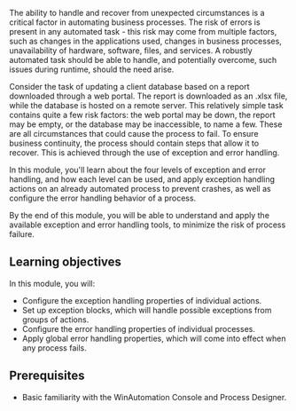 The ability to handle and recover from unexpected circumstances is a critical factor in automating business processes. The risk of errors is present in any automated task - this risk may come from multiple factors, such as changes in the applications used, changes in business processes, unavailability of hardware, software, files, and services. A robustly automated task should be able to handle, and potentially overcome, such issues during runtime, should the need arise.

Consider the task of updating a client database based on a report downloaded through a web portal. The report is downloaded as an .xlsx file, while the database is hosted on a remote server. This relatively simple task contains quite a few risk factors: the web portal may be down, the report may be empty, or the database may be inaccessible, to name a few. These are all circumstances that could cause the process to fail. To ensure business continuity, the process should contain steps that allow it to recover. This is achieved through the use of exception and error handling.

In this module, you'll learn about the four levels of exception and error handling, and how each level can be used, and apply exception handling actions on an already automated process to prevent crashes, as well as configure the error handling behavior of a process.

By the end of this module, you will be able to understand and apply the available exception and error handling tools, to minimize the risk of process failure.

## Learning objectives

In this module, you will:

- Configure the exception handling properties of individual actions.
- Set up exception blocks, which will handle possible exceptions from groups of actions.
- Configure the error handling properties of individual processes.
- Apply global error handling properties, which will come into effect when any process fails.

## Prerequisites

- Basic familiarity with the WinAutomation Console and Process Designer.

